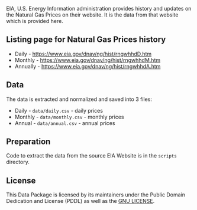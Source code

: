 EIA, U.S. Energy Information administration provides history and updates on the Natural Gas Prices on their website. It is the data from that website which is provided here.

## Listing page for Natural Gas Prices history

- Daily - https://www.eia.gov/dnav/ng/hist/rngwhhdD.htm
- Monthly - https://www.eia.gov/dnav/ng/hist/rngwhhdM.htm
- Annually - https://www.eia.gov/dnav/ng/hist/rngwhhdA.htm

## Data

The data is extracted and normalized and saved into 3 files:

- Daily - `data/daily.csv` - daily prices
- Monthly - `data/monthly.csv` - monthly prices
- Annual - `data/annual.csv` - annual prices

## Preparation

Code to extract the data from the source EIA Website is in the `scripts` directory.

## License

This Data Package is licensed by its maintainers under the Public Domain Dedication and License (PDDL) as well as the [GNU LICENSE](LICENSE).
